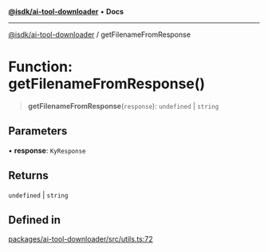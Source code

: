 [**@isdk/ai-tool-downloader**](../README.md) • **Docs**

***

[@isdk/ai-tool-downloader](../globals.md) / getFilenameFromResponse

# Function: getFilenameFromResponse()

> **getFilenameFromResponse**(`response`): `undefined` \| `string`

## Parameters

• **response**: `KyResponse`

## Returns

`undefined` \| `string`

## Defined in

[packages/ai-tool-downloader/src/utils.ts:72](https://github.com/isdk/ai-tool-download.js/blob/f5dabf0a87cbd6138c71ae0b644fdaca433fad82/src/utils.ts#L72)
